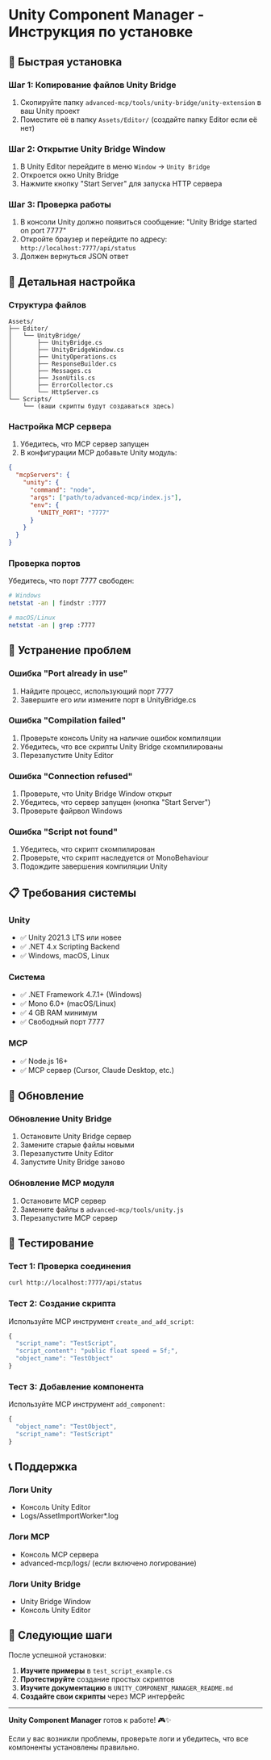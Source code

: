# Unity Component Manager - Инструкция по установке

## 🚀 Быстрая установка

### Шаг 1: Копирование файлов Unity Bridge

1. Скопируйте папку `advanced-mcp/tools/unity-bridge/unity-extension` в ваш Unity проект
2. Поместите её в папку `Assets/Editor/` (создайте папку Editor если её нет)

### Шаг 2: Открытие Unity Bridge Window

1. В Unity Editor перейдите в меню `Window` → `Unity Bridge`
2. Откроется окно Unity Bridge
3. Нажмите кнопку "Start Server" для запуска HTTP сервера

### Шаг 3: Проверка работы

1. В консоли Unity должно появиться сообщение: "Unity Bridge started on port 7777"
2. Откройте браузер и перейдите по адресу: `http://localhost:7777/api/status`
3. Должен вернуться JSON ответ

## 🔧 Детальная настройка

### Структура файлов

```
Assets/
├── Editor/
│   └── UnityBridge/
│       ├── UnityBridge.cs
│       ├── UnityBridgeWindow.cs
│       ├── UnityOperations.cs
│       ├── ResponseBuilder.cs
│       ├── Messages.cs
│       ├── JsonUtils.cs
│       ├── ErrorCollector.cs
│       └── HttpServer.cs
└── Scripts/
    └── (ваши скрипты будут создаваться здесь)
```

### Настройка MCP сервера

1. Убедитесь, что MCP сервер запущен
2. В конфигурации MCP добавьте Unity модуль:

```json
{
  "mcpServers": {
    "unity": {
      "command": "node",
      "args": ["path/to/advanced-mcp/index.js"],
      "env": {
        "UNITY_PORT": "7777"
      }
    }
  }
}
```

### Проверка портов

Убедитесь, что порт 7777 свободен:

```bash
# Windows
netstat -an | findstr :7777

# macOS/Linux
netstat -an | grep :7777
```

## 🚨 Устранение проблем

### Ошибка "Port already in use"

1. Найдите процесс, использующий порт 7777
2. Завершите его или измените порт в UnityBridge.cs

### Ошибка "Compilation failed"

1. Проверьте консоль Unity на наличие ошибок компиляции
2. Убедитесь, что все скрипты Unity Bridge скомпилированы
3. Перезапустите Unity Editor

### Ошибка "Connection refused"

1. Проверьте, что Unity Bridge Window открыт
2. Убедитесь, что сервер запущен (кнопка "Start Server")
3. Проверьте файрвол Windows

### Ошибка "Script not found"

1. Убедитесь, что скрипт скомпилирован
2. Проверьте, что скрипт наследуется от MonoBehaviour
3. Подождите завершения компиляции Unity

## 📋 Требования системы

### Unity
- ✅ Unity 2021.3 LTS или новее
- ✅ .NET 4.x Scripting Backend
- ✅ Windows, macOS, Linux

### Система
- ✅ .NET Framework 4.7.1+ (Windows)
- ✅ Mono 6.0+ (macOS/Linux)
- ✅ 4 GB RAM минимум
- ✅ Свободный порт 7777

### MCP
- ✅ Node.js 16+ 
- ✅ MCP сервер (Cursor, Claude Desktop, etc.)

## 🔄 Обновление

### Обновление Unity Bridge

1. Остановите Unity Bridge сервер
2. Замените старые файлы новыми
3. Перезапустите Unity Editor
4. Запустите Unity Bridge заново

### Обновление MCP модуля

1. Остановите MCP сервер
2. Замените файлы в `advanced-mcp/tools/unity.js`
3. Перезапустите MCP сервер

## 🧪 Тестирование

### Тест 1: Проверка соединения

```bash
curl http://localhost:7777/api/status
```

### Тест 2: Создание скрипта

Используйте MCP инструмент `create_and_add_script`:

```javascript
{
  "script_name": "TestScript",
  "script_content": "public float speed = 5f;",
  "object_name": "TestObject"
}
```

### Тест 3: Добавление компонента

Используйте MCP инструмент `add_component`:

```javascript
{
  "object_name": "TestObject",
  "script_name": "TestScript"
}
```

## 📞 Поддержка

### Логи Unity
- Консоль Unity Editor
- Logs/AssetImportWorker*.log

### Логи MCP
- Консоль MCP сервера
- advanced-mcp/logs/ (если включено логирование)

### Логи Unity Bridge
- Unity Bridge Window
- Консоль Unity Editor

## 🎯 Следующие шаги

После успешной установки:

1. **Изучите примеры** в `test_script_example.cs`
2. **Протестируйте** создание простых скриптов
3. **Изучите документацию** в `UNITY_COMPONENT_MANAGER_README.md`
4. **Создайте свои скрипты** через MCP интерфейс

---

**Unity Component Manager** готов к работе! 🎮✨

Если у вас возникли проблемы, проверьте логи и убедитесь, что все компоненты установлены правильно.
